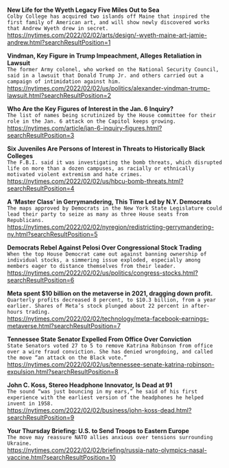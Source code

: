 **New Life for the Wyeth Legacy Five Miles Out to Sea**\
`Colby College has acquired two islands off Maine that inspired the first family of American art, and will show newly discovered works that Andrew Wyeth drew in secret.`\
https://nytimes.com/2022/02/02/arts/design/-wyeth-maine-art-jamie-andrew.html?searchResultPosition=1

**Vindman, Key Figure in Trump Impeachment, Alleges Retaliation in Lawsuit**\
`The former Army colonel, who worked on the National Security Council, said in a lawsuit that Donald Trump Jr. and others carried out a campaign of intimidation against him.`\
https://nytimes.com/2022/02/02/us/politics/alexander-vindman-trump-lawsuit.html?searchResultPosition=2

**Who Are the Key Figures of Interest in the Jan. 6 Inquiry?**\
`The list of names being scrutinized by the House committee for their role in the Jan. 6 attack on the Capitol keeps growing.`\
https://nytimes.com/article/jan-6-inquiry-figures.html?searchResultPosition=3

**Six Juveniles Are Persons of Interest in Threats to Historically Black Colleges**\
`The F.B.I. said it was investigating the bomb threats, which disrupted life on more than a dozen campuses, as racially or ethnically motivated violent extremism and hate crimes.`\
https://nytimes.com/2022/02/02/us/hbcu-bomb-threats.html?searchResultPosition=4

**A ‘Master Class’ in Gerrymandering, This Time Led by N.Y. Democrats**\
`The maps approved by Democrats in the New York State Legislature could lead their party to seize as many as three House seats from Republicans.`\
https://nytimes.com/2022/02/02/nyregion/redistricting-gerrymandering-ny.html?searchResultPosition=5

**Democrats Rebel Against Pelosi Over Congressional Stock Trading**\
`When the top House Democrat came out against banning ownership of individual stocks, a simmering issue exploded, especially among members eager to distance themselves from their leader.`\
https://nytimes.com/2022/02/02/us/politics/congress-stocks.html?searchResultPosition=6

**Meta spent $10 billion on the metaverse in 2021, dragging down profit.**\
`Quarterly profits decreased 8 percent, to $10.3 billion, from a year earlier. Shares of Meta’s stock plunged about 22 percent in after-hours trading.`\
https://nytimes.com/2022/02/02/technology/meta-facebook-earnings-metaverse.html?searchResultPosition=7

**Tennessee State Senator Expelled From Office Over Conviction**\
`State Senators voted 27 to 5 to remove Katrina Robinson from office over a wire fraud conviction. She has denied wrongdoing, and called the move “an attack on the Black vote.”`\
https://nytimes.com/2022/02/02/us/tennessee-senate-katrina-robinson-expulsion.html?searchResultPosition=8

**John C. Koss, Stereo Headphone Innovator, Is Dead at 91**\
`The sound “was just bouncing in my ears,” he said of his first experience with the earliest version of the headphones he helped invent in 1958.`\
https://nytimes.com/2022/02/02/business/john-koss-dead.html?searchResultPosition=9

**Your Thursday Briefing: U.S. to Send Troops to Eastern Europe**\
`The move may reassure NATO allies anxious over tensions surrounding Ukraine.`\
https://nytimes.com/2022/02/02/briefing/russia-nato-olympics-nasal-vaccine.html?searchResultPosition=10

